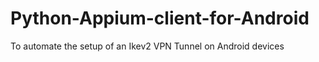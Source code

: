 # Python-Appium-client-for-Android
To automate the setup of an  Ikev2 VPN Tunnel on Android devices
